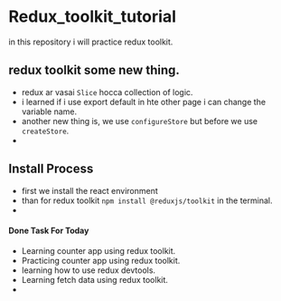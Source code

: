 # Redux_toolkit_tutorial

in this repository i will practice redux toolkit.

## redux toolkit some new thing.

- redux ar vasai `Slice` hocca collection of logic.
- i learned if i use export default in hte other page i can change the variable name. 
- another new thing is, we use `configureStore` but before we use `createStore`.
- 


## Install Process

- first we install the react environment
- than for redux toolkit `npm install @reduxjs/toolkit` in the terminal.
-


#### Done Task For Today
- Learning counter app using redux toolkit.
- Practicing counter app using redux toolkit.
- learning how to use redux devtools.
- Learning fetch data using redux toolkit.
- 